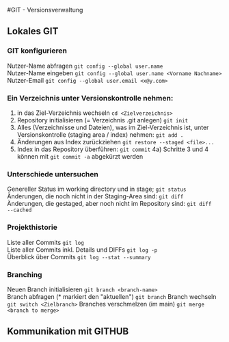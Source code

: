 #GIT - Versionsverwaltung

## Lokales GIT
### GIT konfigurieren
Nutzer-Name abfragen  ``git config --global user.name``  
Nutzer-Name eingeben  ``git config --global user.name <Vorname Nachname>``  
Nutzer-Email ``git config --global user.email <x@y.com>``  

### Ein Verzeichnis unter Versionskontrolle nehmen: 
1) in das Ziel-Verzeichnis wechseln ``cd <Zielverzeichnis>``  
2) Repository initialisieren (= Verzeichnis .git anlegen) ``git init``
3) Alles (Verzeichnisse und Dateien), was im Ziel-Verzeichnis ist, unter Versionskontrolle (staging area / index) nehmen: ``git add .``
5) Änderungen aus Index zurückziehen ``git restore --staged <file>...``
4) Index in das Repository überführen: ``git commit``
4a) Schritte 3 und 4 können mit ``git commit -a`` abgekürzt werden 

### Unterschiede untersuchen
Genereller Status im working directory und in stage; ``git status``  
Änderungen, die noch nicht in der Staging-Area sind: ``git diff``   
Änderungen, die gestaged, aber noch nicht im Repository sind: ``git diff   --cached``

### Projekthistorie
Liste aller Commits ``git log``  
Liste aller Commits inkl. Details und DIFFs ``git log -p``  
Überblick über Commits ``git log --stat --summary``  

### Branching
Neuen Branch initialisieren ``git branch <branch-name>``  
Branch abfragen (* markiert den "aktuellen") ``git branch``
Branch wechseln ``git switch <Zielbranch>``
Branches verschmelzen (im main) ``git merge <branch to merge>``

## Kommunikation mit GITHUB

